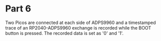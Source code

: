 # Part 6

Two Picos are connected at each side of ADPS9960 and a timestamped trace of an RP2040-ADPS9960 exchange is recorded while the BOOT button is pressed. The recorded data is set as '0' and '1'.
